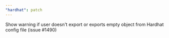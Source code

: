 ```yaml
---
"hardhat": patch
---
```


Show warning if user doesn't export or exports empty object from Hardhat config file (issue #1490)
